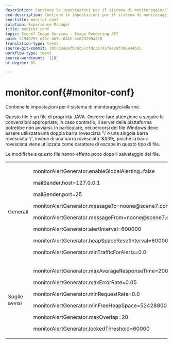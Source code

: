 ```yaml
---
description: Contiene le impostazioni per il sistema di monitoraggio/allarme.
seo-description: Contiene le impostazioni per il sistema di monitoraggio/allarme.
seo-title: monitor.conf
solution: Experience Manager
title: monitor.conf
topic: Scene7 Image Serving - Image Rendering API
uuid: 31949797-df2c-4b7c-841b-4c623299a228
translation-type: tm+mt
source-git-commit: 7bc7b3a86fbcdc57cfdc31745fae3afc06e44b15
workflow-type: tm+mt
source-wordcount: '118'
ht-degree: 0%

---
```



# monitor.conf{#monitor-conf}

Contiene le impostazioni per il sistema di monitoraggio/allarme.

Questo file è un file di proprietà JAVA. Occorre fare attenzione a seguire le convenzioni appropriate; in caso contrario, il server della piattaforma potrebbe non avviarsi. In particolare, nei percorsi dei file Windows deve essere utilizzata una doppia barra rovesciata &#39;\\&#39; o una singola barra rovesciata &#39;/&#39;, invece di una barra rovesciata &#39;\&#39;, poiché la barra rovesciata viene utilizzata come carattere di escape in questo tipo di file.

Le modifiche a questo file hanno effetto poco dopo il salvataggio del file.

<table id="simpletable_91557E1162FF4FEC8BE1722D6656CFEE"> 
 <tr class="strow"> 
  <td class="stentry"> <p>Generali </p> </td> 
  <td class="stentry"> <p> <span class="codeph"> monitorAlertGenerator.enableGlobalAlerting=false  </span> </p> <p> <span class="codeph"> mailSender.host=127.0.0.1  </span> </p> <p> <span class="codeph"> mailSender.port=25  </span> </p> <p> <span class="codeph"> monitorAlertGenerator.messageTo=noone@scene7.com  </span> </p> <p> <span class="codeph"> monitorAlertGenerator.messageFrom=noone@scene7.com  </span> </p> <p> <span class="codeph"> monitorAlertGenerator.alertInterval=600000  </span> </p> <p> <span class="codeph"> monitorAlertGenerator.heapSpaceResetInterval=600000  </span> </p> <p> <span class="codeph"> monitorAlertGenerator.minTrafficForAlerts=0.0  </span> </p> </td> 
 </tr> 
 <tr class="strow"> 
  <td class="stentry"> <p>Soglie avvisi </p> </td> 
  <td class="stentry"> <p> monitorAlertGenerator.maxAverageResponseTime=200 </p> <p> monitorAlertGenerator.maxErrorRate=0.05 </p> <p> monitorAlertGenerator.minRequestRate=0.0 </p> <p> monitorAlertGenerator.minFreeHeapSpace=52428800 </p> <p> monitorAlertGenerator.maxOverlap=20 </p> <p> monitorAlertGenerator.lockedThreshold=60000 </p> </td> 
 </tr> 
</table>

